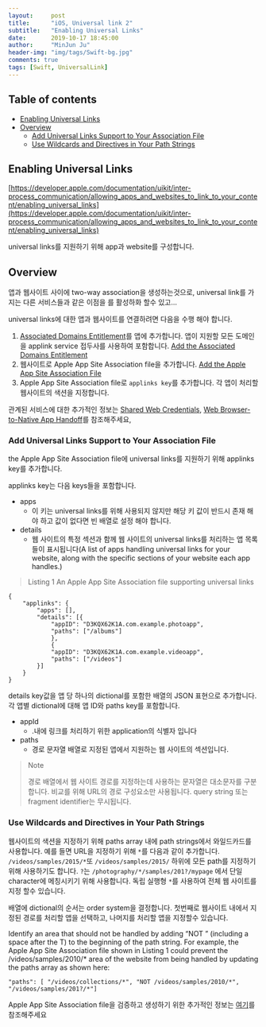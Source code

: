 ```yaml
---
layout:     post
title:      "iOS, Universal link 2"
subtitle:   "Enabling Universal Links"
date:       2019-10-17 18:45:00
author:     "MinJun Ju"
header-img: "img/tags/Swift-bg.jpg"
comments: true 
tags: [Swift, UniversalLink]
--- 
```


## Table of contents 

  - [<U>Enabling Universal Links</U>](#section-id-1)
  - [<U>Overview</U>](#section-id-7)
    - [<U>Add Universal Links Support to Your Association File</U>](#section-id-19)
    - [<U>Use Wildcards and Directives in Your Path Strings</U>](#section-id-60)
  


<div id='section-id-1'/>

## Enabling Universal Links

[https://developer.apple.com/documentation/uikit/inter-process_communication/allowing_apps_and_websites_to_link_to_your_content/enabling_universal_links](https://developer.apple.com/documentation/uikit/inter-process_communication/allowing_apps_and_websites_to_link_to_your_content/enabling_universal_links)

universal links를 지원하기 위해 app과 website를 구성합니다. 

<div id='section-id-7'/>

## Overview 

앱과 웹사이트 사이에 two-way association을 생성하는것으로, universal link를 가지는 다른 서비스들과 같은 이점을 를 활성하화 할수 있고...

universal links에 대한 앱과 웹사이트를 연결하려면 다음을 수행 해야 합니다.

1. [Associated Domains Entitlement](https://developer.apple.com/documentation/bundleresources/entitlements/com_apple_developer_associated-domains)를 앱에 추가합니다. 앱이 지원할 모든 도메인을 applink service 접두사를 사용하여 포함합니다. [Add the Associated Domains Entitlement](https://developer.apple.com/documentation/security/password_autofill/setting_up_an_app_s_associated_domains#3001207)
2. 웹사이트로 Apple App Site Association file을 추가합니다. [Add the Apple App Site Association File](https://developer.apple.com/documentation/security/password_autofill/setting_up_an_app_s_associated_domains#3001215)
3. Apple App Site Association file로 `applinks key`를 추가합니다. 각 앱이 처리할 웹사이트의 색션을 지정합니다. 

관계된 서비스에 대한 추가적인 정보는 [Shared Web Credentials](https://developer.apple.com/documentation/security/shared_web_credentials), [Web Browser-to-Native App Handoff](https://developer.apple.com/library/archive/documentation/UserExperience/Conceptual/Handoff/AdoptingHandoff/AdoptingHandoff.html#//apple_ref/doc/uid/TP40014338-CH2-SW10)를 참조해주세요,

<div id='section-id-19'/>

### Add Universal Links Support to Your Association File

the Apple App Site Association file에 universal links를 지원하기 위해 applinks key를 추가합니다. 

applinks key는 다음 keys들을 포함합니다. 

- apps 
	- 이 키는 universal links를 위해 사용되지 않지만 해당 키 값이 반드시 존재 해야 하고 값이 없다면 빈 배열로 설정 해야 합니다. 
- details 
	- 웹 사이트의 특정 섹션과 함께 웹 사이트의 universal links를 처리하는 앱 목록들이 표시됩니다(A list of apps handling universal links for your website, along with the specific sections of your website each app handles.)

> Listing 1 
An Apple App Site Association file supporting universal links

```
{
    "applinks": {
        "apps": [],
        "details": [{
            "appID": "D3KQX62K1A.com.example.photoapp",
            "paths": ["/albums"]
            },
            {
            "appID": "D3KQX62K1A.com.example.videoapp",
            "paths": ["/videos"]
        }]
    }
}
```

details key값을 앱 당 하나의 dictional를 포함한 배열의 JSON 표현으로 추가합니다. 각 앱별 dictional에 대해 앱 ID와 paths key를 포함합니다. 

- appId
	- <team identifier>.<bundler identifer>내에 링크를 처리하기 위한 application의 식별자 입니다
- paths 
	- 경로 문자열 배열로 지정된 앱에서 지원하는 웹 사이트의 섹션입니다.

> Note
> 
> 경로 배열에서 웹 사이트 경로를 지정하는데 사용하는 문자열은 대소문자를 구분합니다. 비교를 위해 URL의 경로 구성요소만 사용됩니다. query string 또는 fragment identifier는 무시됩니다. 

<div id='section-id-60'/>

### Use Wildcards and Directives in Your Path Strings

웹사이트의 색션을 지정하기 위해 paths array 내에 path strings에서 와일드카드를 사용합니다. 예를 들면 URL을 지정하기 위해 `*`를 다음과 같이 추가합니다. `/videos/samples/2015/*`또 `/videos/samples/2015/` 하위에 모든 path를 지정하기위해 사용하기도 합니다. `?`는 `/photography/*/samples/201?/mypage` 에서 단일 character에 메칭시키기 위해 사용합니다. 독립 실행형 `*`를 사용하여 전체 웹 사이트를 지정 할수 있습니다. 

배열에 dictional의 순서는 order system을 결정합니다. 첫번째로 웹사이트 내에서 지정된 경로를 처리할 앱을 선택하고, 나머지를 처리할 앱을 지정할수 있습니다. 

Identify an area that should not be handled by adding “NOT ” (including a space after the T) to the beginning of the path string. For example, the Apple App Site Association file shown in Listing 1 could prevent the /videos/samples/2010/* area of the website from being handled by updating the paths array as shown here:

```
"paths": [ "/videos/collections/*", "NOT /videos/samples/2010/*", "/videos/samples/201?/*"]
```

Apple App Site Association file을 검증하고 생성하기 위한 추가적인 정보는 [여기](https://developer.apple.com/documentation/security/password_autofill/setting_up_an_app_s_associated_domains)를 참조해주세요 

